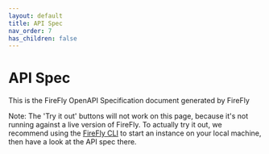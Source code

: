 ```yaml
---
layout: default
title: API Spec
nav_order: 7
has_children: false
---
```


# API Spec

This is the FireFly OpenAPI Specification document generated by FireFly

Note: The 'Try it out' buttons will not work on this page, because it's not running against a live version of FireFly. To actually try it out, we recommend using the [FireFly CLI](https://github.com/hyperledger/firefly-cli) to start an instance on your local machine, then have a look at the API spec there.

<link rel="stylesheet" type="text/css" href="https://unpkg.com/swagger-ui-dist@3/swagger-ui.css">

<style>
code {
    background-color: inherit;
    border: inherit;
}
td, th {
    background-color: inherit;
}
</style>

<div id="swagger-ui"></div>

<script src="https://unpkg.com/swagger-ui-dist@3/swagger-ui-standalone-preset.js" charset="UTF-8"></script>
<script src="https://unpkg.com/swagger-ui-dist@3/swagger-ui-bundle.js" charset="UTF-8"></script>

<script>
window.onload = function() {
    const ui = SwaggerUIBundle({
    url: "./swagger.yaml",
    dom_id: '#swagger-ui',
    deepLinking: true,
    presets: [
        SwaggerUIBundle.presets.apis,
        SwaggerUIStandalonePreset
    ],
    plugins: [
        SwaggerUIBundle.plugins.DownloadUrl
    ],
    layout: "BaseLayout"
    });

    window.ui = ui;
};
</script>
